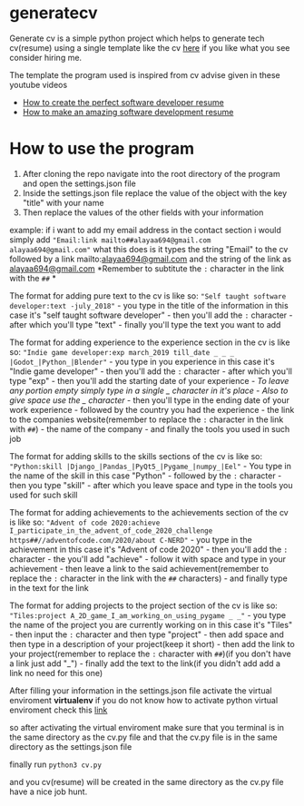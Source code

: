 # generatecv
Generate cv is a simple python project which helps to generate tech cv(resume) using a single template like the cv [here](https://drive.google.com/file/d/1jMK9Wv8kcStDkrvsSbjHHkhoLCHjF_Ok/view?usp=sharing) if you like what you see consider hiring me.

The template the program used is inspired from cv advise given in these youtube videos
- [How to create the perfect software developer resume](https://www.youtube.com/watch?v=GyjzOKdaioU&t=368s)
- [How to make an amazing software development resume](https://www.youtube.com/watch?v=Xa1pFemaGyc&t=5s)

# How to use the program
1. After cloning the repo navigate into the root directory of the program and open the settings.json file
2. Inside the settings.json file replace the value of the object with the key "title" with your name
3. Then replace the values of the other fields with your information

example:
    if i want to add my email address in the contact section i would simply add
    `"Email:link mailto##alayaa694@gmail.com alayaa694@gmail.com"`
    what this does is it types the string "Email" to the cv followed by a link mailto:alayaa694@gmail.com and the string of the link as alayaa694@gmail.com
    *Remember to subtitute the `:` character in the link with the `##` *
    
   The format for adding pure text to the cv is like so:
      `"Self taught software developer:text -july_2018"`
      - you type in the title of the information in this case it's "self taught software developer" 
      - then you'll add the `:` character
      - after which you'll type "text"
      - finally you'll type the text you want to add
      
   The format for adding experience to the experience section in the cv is like so:
      `"Indie game developer:exp march_2019 till_date _ _ _ |Godot_|Python_|Blender"`
      - you type in you experience in this case it's "Indie game developer"
      - then you'll add the `:` character
      - after which you'll type "exp"
      - then you'll add the starting date of your experience
      - *To leave any portion empty simply type in a single _ character in it's place*
      - *Also to give space use the _ character*
      - then you'll type in the ending date of your work experience
      - followed by the country you had the experience 
      - the link to the companies website(remember to replace the `:` character in the link with `##`)
      - the name of the company
      - and finally the tools you used in such job
      
  The format for adding skills to the skills sections of the cv is like so:
      `"Python:skill |Django_|Pandas_|PyQt5_|Pygame_|numpy_|Eel"`
      - You type in the name of the skill in this case "Python"
      - followed by the `:` character
      - then you type "skill"
      - after which you leave space and type in the tools you used for such skill
      
      
  The format for adding achievements to the achievements section of the cv is like so:
      `"Advent of code 2020:achieve I_participate_in_the_advent_of_code_2020_challenge https##//adventofcode.com/2020/about C-NERD"`
      - you type in the achievement in this case it's "Advent of code 2020"
      - then you'll add the `:` character
      - the you'll add "achieve"
      - follow it with space and type in your achievement
      - then leave a link to the said achievement(remember to replace the `:` character in the link with the `##` characters)
      - and finally type in the text for the link
      
      
  The format for adding projects to the project section of the cv is like so:
      `"Tiles:project A_2D_game_I_am_working_on_using_pygame _ _"`
      - you type the name of the project you are currently working on in this case it's "Tiles"
      - then input the `:` character and then type "project"
      - then add space and then type in a description of your project(keep it short)
      - then add the link to your project(remember to replace the `:` character with `##`)(if you don't have a link just add "_")
      - finally add the text to the link(if you didn't add add a link no need for this one)
      
      
After filling your information in the settings.json file activate the virtual enviroment **virtualenv** if you do not know how to activate python virtual enviroment check this [link](https://uoa-eresearch.github.io/eresearch-cookbook/recipe/2014/11/26/python-virtual-env/#Activate%20the%20virtual%20environment)

so after activating the virtual enviroment make sure that you terminal is in the same directory as the cv.py file and that the cv.py file is in the same directory
as the settings.json file

finally run
`python3 cv.py`

and you cv(resume) will be created in the same directory as the cv.py file
have a nice job hunt.
